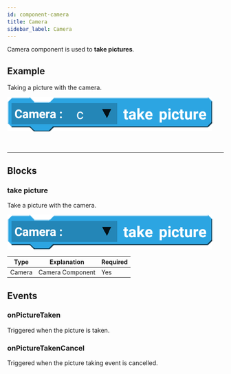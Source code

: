 ```yaml
---
id: component-camera
title: Camera
sidebar_label: Camera
---
```


Camera component is used to **take pictures**.

## Example

Taking a picture with the camera.

![example](assets/camera/example.png)

<br/>

--------------------

## Blocks

### take picture

Take a picture with the camera.

![take picture](assets/camera/take-picture.png)

| Type   | Explanation      | Required |
| ------ | ---------------- | -------- |
| Camera | Camera Component | Yes      |

## Events

### onPictureTaken

Triggered when the picture is taken.

### onPictureTakenCancel

Triggered when the picture taking event is cancelled.
